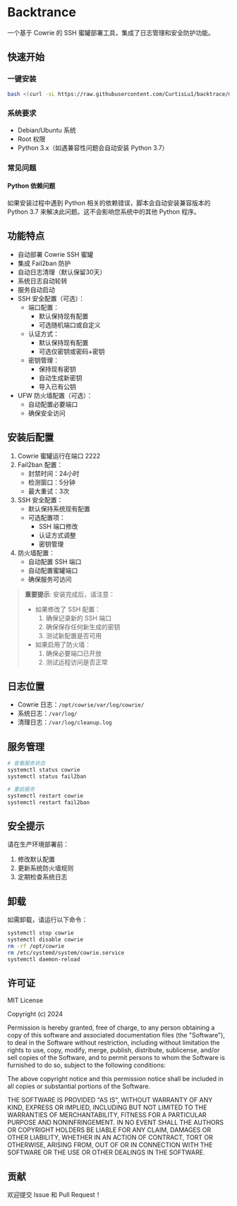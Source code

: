 # Backtrance

一个基于 Cowrie 的 SSH 蜜罐部署工具，集成了日志管理和安全防护功能。

## 快速开始

### 一键安装

```bash
bash <(curl -sL https://raw.githubusercontent.com/CurtisLu1/backtrace/main/install.sh)
```

### 系统要求

- Debian/Ubuntu 系统
- Root 权限
- Python 3.x（如遇兼容性问题会自动安装 Python 3.7）

### 常见问题

#### Python 依赖问题
如果安装过程中遇到 Python 相关的依赖错误，脚本会自动安装兼容版本的 Python 3.7 来解决此问题。这不会影响您系统中的其他 Python 程序。

## 功能特点

- 自动部署 Cowrie SSH 蜜罐
- 集成 Fail2ban 防护
- 自动日志清理（默认保留30天）
- 系统日志自动轮转
- 服务自动启动
- SSH 安全配置（可选）：
  - 端口配置：
    - 默认保持现有配置
    - 可选随机端口或自定义
  - 认证方式：
    - 默认保持现有配置
    - 可选仅密钥或密码+密钥
  - 密钥管理：
    - 保持现有密钥
    - 自动生成新密钥
    - 导入已有公钥
- UFW 防火墙配置（可选）：
  - 自动配置必要端口
  - 确保安全访问

## 安装后配置

1. Cowrie 蜜罐运行在端口 2222
2. Fail2ban 配置：
   - 封禁时间：24小时
   - 检测窗口：5分钟
   - 最大重试：3次
3. SSH 安全配置：
   - 默认保持系统现有配置
   - 可选配置项：
     - SSH 端口修改
     - 认证方式调整
     - 密钥管理
4. 防火墙配置：
   - 自动配置 SSH 端口
   - 自动配置蜜罐端口
   - 确保服务可访问

> **重要提示**: 安装完成后，请注意：
> - 如果修改了 SSH 配置：
>   1. 确保记录新的 SSH 端口
>   2. 确保保存任何新生成的密钥
>   3. 测试新配置是否可用
> - 如果启用了防火墙：
>   1. 确保必要端口已开放
>   2. 测试远程访问是否正常

## 日志位置

- Cowrie 日志：`/opt/cowrie/var/log/cowrie/`
- 系统日志：`/var/log/`
- 清理日志：`/var/log/cleanup.log`

## 服务管理

```bash
# 查看服务状态
systemctl status cowrie
systemctl status fail2ban

# 重启服务
systemctl restart cowrie
systemctl restart fail2ban
```

## 安全提示

请在生产环境部署前：
1. 修改默认配置
2. 更新系统防火墙规则
3. 定期检查系统日志

## 卸载

如需卸载，请运行以下命令：

```bash
systemctl stop cowrie
systemctl disable cowrie
rm -rf /opt/cowrie
rm /etc/systemd/system/cowrie.service
systemctl daemon-reload
```

## 许可证

MIT License

Copyright (c) 2024

Permission is hereby granted, free of charge, to any person obtaining a copy
of this software and associated documentation files (the "Software"), to deal
in the Software without restriction, including without limitation the rights
to use, copy, modify, merge, publish, distribute, sublicense, and/or sell
copies of the Software, and to permit persons to whom the Software is
furnished to do so, subject to the following conditions:

The above copyright notice and this permission notice shall be included in all
copies or substantial portions of the Software.

THE SOFTWARE IS PROVIDED "AS IS", WITHOUT WARRANTY OF ANY KIND, EXPRESS OR
IMPLIED, INCLUDING BUT NOT LIMITED TO THE WARRANTIES OF MERCHANTABILITY,
FITNESS FOR A PARTICULAR PURPOSE AND NONINFRINGEMENT. IN NO EVENT SHALL THE
AUTHORS OR COPYRIGHT HOLDERS BE LIABLE FOR ANY CLAIM, DAMAGES OR OTHER
LIABILITY, WHETHER IN AN ACTION OF CONTRACT, TORT OR OTHERWISE, ARISING FROM,
OUT OF OR IN CONNECTION WITH THE SOFTWARE OR THE USE OR OTHER DEALINGS IN THE
SOFTWARE.

## 贡献

欢迎提交 Issue 和 Pull Request！
